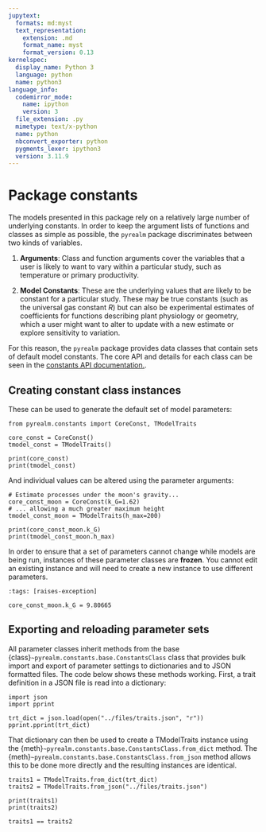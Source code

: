 ```yaml
---
jupytext:
  formats: md:myst
  text_representation:
    extension: .md
    format_name: myst
    format_version: 0.13
kernelspec:
  display_name: Python 3
  language: python
  name: python3
language_info:
  codemirror_mode:
    name: ipython
    version: 3
  file_extension: .py
  mimetype: text/x-python
  name: python
  nbconvert_exporter: python
  pygments_lexer: ipython3
  version: 3.11.9
---
```


# Package constants

The models presented in this package rely on a relatively large number of underlying
constants. In order to keep the argument lists of functions and classes as simple as
possible, the `pyrealm` package discriminates between two kinds of variables.

1. **Arguments**: Class and function arguments cover the variables that a user
is likely to want to vary within a particular study, such as temperature or
primary productivity.

2. **Model Constants**: These are the underlying values that are likely to be constant
for a particular study. These may be true constants (such as the universal gas constant
$R$) but can also be experimental estimates of coefficients for functions describing
plant physiology or geometry, which a user might want to alter to update with a new
estimate or explore sensitivity to variation.

For this reason, the `pyrealm` package provides data classes that contain sets
of default model constants. The core API and details for each class can be seen
in the [constants API documentation.](../api/constants_api).

## Creating constant class instances

These can be used to generate the default set of model parameters:

```{code-cell} ipython3
from pyrealm.constants import CoreConst, TModelTraits

core_const = CoreConst()
tmodel_const = TModelTraits()

print(core_const)
print(tmodel_const)
```

And individual values can be altered using the parameter arguments:

```{code-cell} ipython3
# Estimate processes under the moon's gravity...
core_const_moon = CoreConst(k_G=1.62)
# ... allowing a much greater maximum height
tmodel_const_moon = TModelTraits(h_max=200)

print(core_const_moon.k_G)
print(tmodel_const_moon.h_max)
```

In order to ensure that a set of parameters cannot change while models are being run,
instances of these parameter classes are **frozen**. You cannot  edit an existing
instance and will need to create a new instance to use different parameters.

```{code-cell} ipython3
:tags: [raises-exception]

core_const_moon.k_G = 9.80665
```

## Exporting and reloading parameter sets

All parameter classes inherit methods from the base
{class}`~pyrealm.constants.base.ConstantsClass` class that provides bulk import and
export of parameter settings to dictionaries and to JSON formatted files. The code below
shows these methods working. First, a trait definition in a JSON file is read into a
dictionary:

```{code-cell} ipython3
import json
import pprint

trt_dict = json.load(open("../files/traits.json", "r"))
pprint.pprint(trt_dict)
```

That dictionary can  then be used to create a TModelTraits instance using
the {meth}`~pyrealm.constants.base.ConstantsClass.from_dict` method. The
{meth}`~pyrealm.constants.base.ConstantsClass.from_json` method allows this to
be done more directly and the resulting instances are identical.

```{code-cell} ipython3
traits1 = TModelTraits.from_dict(trt_dict)
traits2 = TModelTraits.from_json("../files/traits.json")

print(traits1)
print(traits2)

traits1 == traits2
```
